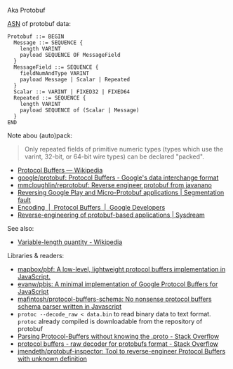 Aka Protobuf

[ASN](https://en.wikipedia.org/wiki/Abstract_Syntax_Notation_One) of protobuf data:

```
Protobuf ::= BEGIN
  Message ::= SEQUENCE {
    length VARINT
    payload SEQUENCE OF MessageField
  }
  MessageField ::= SEQUENCE {
    fieldNumAndType VARINT
    payload Message | Scalar | Repeated
  }
  Scalar ::= VARINT | FIXED32 | FIXED64
  Repeated ::= SEQUENCE {
    length VARINT
    payload SEQUENCE of (Scalar | Message)
  }
END
```

Note abou (auto)pack:

> Only repeated fields of primitive numeric types (types which use the varint, 32-bit, or 64-bit wire types) can be declared "packed".



- [Protocol Buffers — Wikipedia](https://en.wikipedia.org/wiki/Protocol_Buffers)
- [google/protobuf: Protocol Buffers - Google's data interchange format](https://github.com/google/protobuf)
- [mmcloughlin/reprotobuf: Reverse engineer protobuf from javanano](https://github.com/mmcloughlin/reprotobuf)
- [Reversing Google Play and Micro-Protobuf applications | Segmentation fault](http://www.segmentationfault.fr/publications/reversing-google-play-and-micro-protobuf-applications/)
- [Encoding  |  Protocol Buffers  |  Google Developers](https://developers.google.com/protocol-buffers/docs/encoding)
- [Reverse-engineering of protobuf-based applications | Sysdream](http://web.archive.org/web/20150914232835/https://www.sysdream.com/reverse-engineering-protobuf-apps)

See also:

- [Variable-length quantity - Wikipedia](https://en.wikipedia.org/wiki/Variable-length_quantity)

Libraries & readers:

- [mapbox/pbf: A low-level, lightweight protocol buffers implementation in JavaScript.](https://github.com/mapbox/pbf)
- [evanw/pbjs: A minimal implementation of Google Protocol Buffers for JavaScript](https://github.com/evanw/pbjs)
- [mafintosh/protocol-buffers-schema: No nonsense protocol buffers schema parser written in Javascript](https://github.com/mafintosh/protocol-buffers-schema)
- `protoc --decode_raw < data.bin` to read binary data to text format. `protoc` already compiled is downloadable from the repository of protobuf
- [Parsing Protocol-Buffers without knowing the .proto - Stack Overflow](https://stackoverflow.com/questions/13937882/parsing-protocol-buffers-without-knowing-the-proto)
- [protocol buffers - raw decoder for protobufs format - Stack Overflow](https://stackoverflow.com/questions/7343867/raw-decoder-for-protobufs-format)
- [jmendeth/protobuf-inspector: Tool to reverse-engineer Protocol Buffers with unknown definition](https://github.com/jmendeth/protobuf-inspector)

